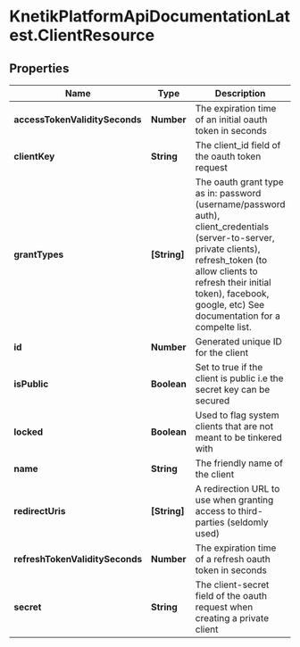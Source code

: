 # KnetikPlatformApiDocumentationLatest.ClientResource

## Properties
Name | Type | Description | Notes
------------ | ------------- | ------------- | -------------
**accessTokenValiditySeconds** | **Number** | The expiration time of an initial oauth token in seconds | [optional] 
**clientKey** | **String** | The client_id field of the oauth token request | 
**grantTypes** | **[String]** | The oauth grant type as in: password (username/password auth), client_credentials (server-to-server, private clients), refresh_token (to allow clients to refresh their initial token), facebook, google, etc) See documentation for a compelte list. | [optional] 
**id** | **Number** | Generated unique ID for the client | [optional] 
**isPublic** | **Boolean** | Set to true if the client is public i.e the secret key can be secured | [optional] 
**locked** | **Boolean** | Used to flag system clients that are not meant to be tinkered with | [optional] 
**name** | **String** | The friendly name of the client | 
**redirectUris** | **[String]** | A redirection URL to use when granting access to third-parties (seldomly used) | [optional] 
**refreshTokenValiditySeconds** | **Number** | The expiration time of a refresh oauth token in seconds | [optional] 
**secret** | **String** | The client-secret field of the oauth request when creating a private client | 



